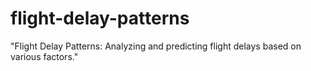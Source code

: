 # flight-delay-patterns
"Flight Delay Patterns: Analyzing and predicting flight delays based on various factors."
